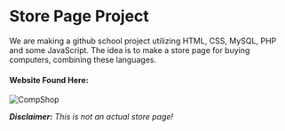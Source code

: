 # Store Page Project

We are making a github school project utilizing HTML, CSS, MySQL, PHP and some JavaScript. The idea is to make a store page for buying computers, combining these languages.

#### **Website Found Here:**
![CompShop](http://github.com/IT-School-Project/www.git)

*__Disclaimer:__ This is not an actual store page!*
